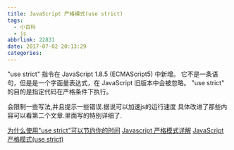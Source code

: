 ```yaml
---
title: JavaScript 严格模式(use strict)
tags:
  - 小百科
  - js
abbrlink: 22831
date: 2017-07-02 20:13:29
categories:
---
```


"use strict" 指令在 JavaScript 1.8.5 (ECMAScript5) 中新增。
它不是一条语句，但是是一个字面量表达式，在 JavaScript 旧版本中会被忽略。
"use strict" 的目的是指定代码在严格条件下执行。

会限制一些写法,并且提示一些错误.据说可以加速js的运行速度
具体改进了那些内容可以看第二个文章.里面写的特别详细了.

[为什么使用"use strict"可以节约你的时间](http://ourjs.com/detail/52f572bf4534c0d806000024)
[Javascript 严格模式详解](http://www.ruanyifeng.com/blog/2013/01/javascript_strict_mode.html)
[JavaScript 严格模式(use strict)](http://www.runoob.com/js/js-strict.html)
